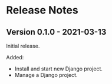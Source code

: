 # Release Notes


## Version 0.1.0 - 2021-03-13

Initial release.

Added:

* Install and start new Django project.
* Manage a Django project.
